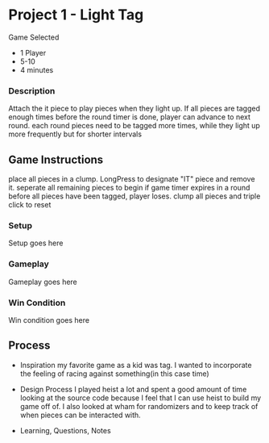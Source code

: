 # Project 1 - Light Tag

Game Selected
- 1 Player
- 5-10
- 4 minutes

### Description
Attach the it piece to play pieces when they light up. 
If all pieces are tagged enough times before the round 
timer is done, player can advance to next round.
each round pieces need to be tagged more times, 
while they light up more frequently but for shorter intervals

## Game Instructions
place all pieces in a clump. 
LongPress to designate "IT" piece and remove it.
seperate all remaining pieces to begin
if game timer expires in a round before all pieces have been tagged, 
player loses.
clump all pieces and triple click to reset

### Setup
Setup goes here
### Gameplay
Gameplay goes here
### Win Condition
Win condition goes here

## Process

- Inspiration
my favorite game as a kid was tag. I wanted to incorporate the feeling of racing against something(in this case time)

- Design Process
I played heist a lot and spent a good amount of time looking at the source code
because I feel that I can use heist to build my game off of. I also looked at 
wham for randomizers and to keep track of when pieces can be interacted with.

- Learning, Questions, Notes
